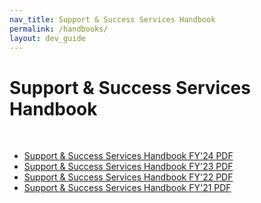 ```yaml
---
nav_title: Support & Success Services Handbook
permalink: /handbooks/
layout: dev_guide
---
```


# Support & Success Services Handbook
<br>

- [Support & Success Services Handbook FY'24 PDF][4]
- [Support & Success Services Handbook FY'23 PDF][3]
- [Support & Success Services Handbook FY'22 PDF][2]
- [Support & Success Services Handbook FY'21 PDF][1]


[4]: {{site.baseurl}}/assets/download_file/Braze_Success_and_Support_Services_Handbook_24_2.pdf
[3]: {{site.baseurl}}/assets/download_file/Braze_Success_and_Support_Services_Handbook_23v17.pdf
[2]: {{site.baseurl}}/assets/download_file/Braze_Success_and_Support_Services_Handbook_22.pdf
[1]: {{site.baseurl}}/assets/download_file/Braze_Success_and_Support_Services_Handbook_21.pdf
